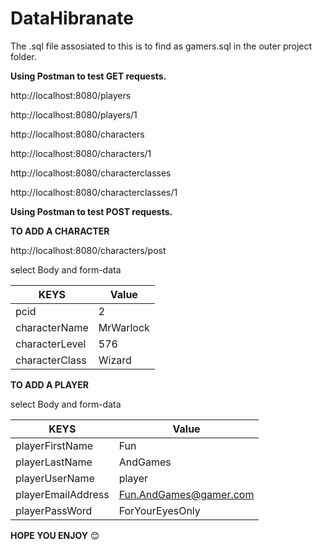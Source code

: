 # DataHibranate

The .sql file assosiated to this is to find as gamers.sql in the outer project folder. 


**Using Postman to test GET requests.**


http://localhost:8080/players   


http://localhost:8080/players/1



http://localhost:8080/characters


http://localhost:8080/characters/1


http://localhost:8080/characterclasses


http://localhost:8080/characterclasses/1

**Using Postman to test POST requests.**


**TO ADD A CHARACTER**


http://localhost:8080/characters/post


select Body and form-data

|**KEYS**         |**Value**  |
|---------------- |---------- |
|pcid			        |2          |
|characterName		|MrWarlock  |
|characterLevel	  |576        |
|characterClass	  |Wizard     |


**TO ADD A PLAYER**


select Body and form-data

**KEYS**          |**Value**
----------------- |----------
playerFirstName	  | Fun
playerLastName	  | AndGames
playerUserName	  |	player
playerEmailAddress|	Fun.AndGames@gamer.com
playerPassWord		| ForYourEyesOnly


**HOPE YOU ENJOY** :blush:

